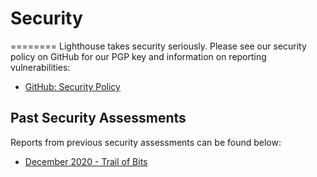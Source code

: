 # Security

========
Lighthouse takes security seriously. Please see our security policy on GitHub for our PGP key and information on reporting vulnerabilities:

- [GitHub: Security Policy](https://github.com/sigp/lighthouse/blob/stable/SECURITY.md)

## Past Security Assessments

Reports from previous security assessments can be found below:

- [December 2020 - Trail of Bits](./resources/2020-lh-trail-of-bits.pdf)

